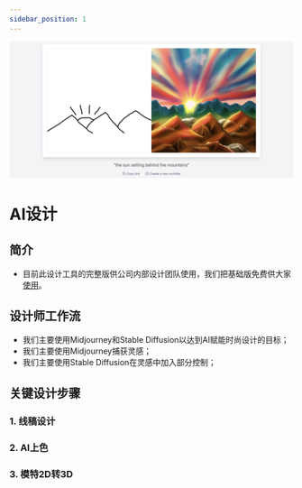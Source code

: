 ```yaml
---
sidebar_position: 1
---
```


![](./img/free.design.tool.png)

# AI设计
## 简介
* 目前此设计工具的完整版供公司内部设计团队使用，我们把基础版免费供大家[使用](https://www.designer.algmon.com/)。

## 设计师工作流
* 我们主要使用Midjourney和Stable Diffusion以达到AI赋能时尚设计的目标；
* 我们主要使用Midjourney捕获灵感；
* 我们主要使用Stable Diffusion在灵感中加入部分控制；

## 关键设计步骤
### 1. 线稿设计
### 2. AI上色
### 3. 模特2D转3D